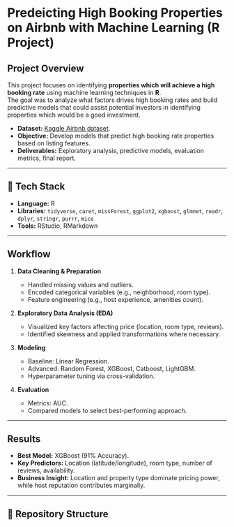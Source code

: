 #  Predeicting High Booking Properties on Airbnb with Machine Learning (R Project)

## Project Overview
This project focuses on identifying **properties which will achieve a high booking rate** using machine learning techniques in **R**.  
The goal was to analyze what factors drives high booking rates and build predictive models that could assist potential investors in identifying properties which would be a good investment.

- **Dataset:** [Kaggle Airbnb dataset]('msba-labs-airbnb-large.xlsx').  
- **Objective:** Develop models that predict high booking rate properties based on listing features.  
- **Deliverables:** Exploratory analysis, predictive models, evaluation metrics, final report.

---

## 🔧 Tech Stack
- **Language:** R  
- **Libraries:** `tidyverse`, `caret`, `missForest`, `ggplot2`, `xgboost`, `glmnet`, `readr`, `dplyr`, `stringr`, `purrr`, `mice`       
- **Tools:** RStudio, RMarkdown  

---

## Workflow
1. **Data Cleaning & Preparation**
   - Handled missing values and outliers.
   - Encoded categorical variables (e.g., neighborhood, room type).
   - Feature engineering (e.g., host experience, amenities count).

2. **Exploratory Data Analysis (EDA)**
   - Visualized key factors affecting price (location, room type, reviews).
   - Identified skewness and applied transformations where necessary.

3. **Modeling**
   - Baseline: Linear Regression.  
   - Advanced: Random Forest, XGBoost, Catboost, LightGBM.  
   - Hyperparameter tuning via cross-validation.

4. **Evaluation**
   - Metrics: AUC.  
   - Compared models to select best-performing approach.

---

## Results
- **Best Model:** XGBoost (91% Accuracy).  
- **Key Predictors:** Location (latitude/longitude), room type, number of reviews, availability.  
- **Business Insight:** Location and property type dominate pricing power, while host reputation contributes marginally.  

---

## 📂 Repository Structure
